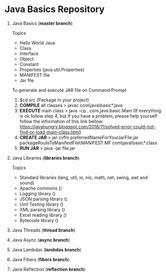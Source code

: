 # Java Basics Repository

1. Java Basics (**master branch**) 
	
	Topics
	
	- Hello World Java
	- Class
	- Interface
	- Object
	- Constant
	- Properties (java.util.Properties)
	- MANIFEST file
	- Jar file

	To generate and execute JAR file on Command Prompt
	
	1. $cd src (Package in your project)
	2. **COMPILE** all classes > javac com\java\basic\*.java
	3. **EXECUTE** main class > java -cp . com.java.basic.Main
	(If everything is ok follow step 4, but If you have a problem, please help yourself follow the information of this link bellow: https://javahungry.blogspot.com/2018/11/solved-error-could-not-find-or-load-main-class.html)
	4. **CREATE JAR** > jar cvfm preferredNameForYourJarFile.jar packageRouteToManifestFile\MANIFEST.MF com\java\basic\*.class
	5. **RUN JAR** > java -jar file.jar

2. Java Libraries (**libraries branch**)
	
	Topics
	
	- Standard libraries (lang, util, io, nio, math, net, swing, awt and sound)
	- Apache commons ()
	- Logging library ()
	- JSON parsing library ()
	- Unit Testing library ()
	- XML parsing library ()
	- Excel reading library ()
	- Bytecode library ()

5. Java Threads (**thread branch**)

6. Java Async (**async branch**)

7. Java Lambdas (**lambdas branch**)

8. Java Fibers (**fibers branch**)

9. Java Reflection (**reflection branch**)
